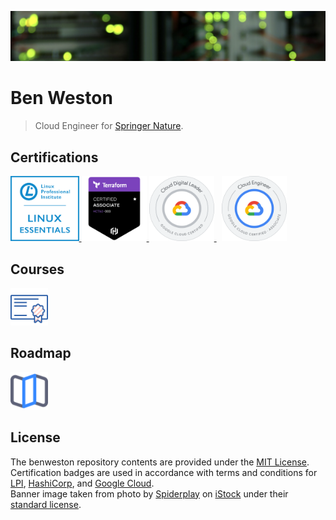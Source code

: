 ![Data Centre](/img/banner-image.png)

# Ben Weston

> Cloud Engineer for [Springer Nature](https://www.linkedin.com/company/springernature/).    

## Certifications

<div align="left">
    <p align="left">
        <a href="https://lpi.org/verify/LPI000423983/mbdrzy6994">
            <img src="https://github.com/benweston/benweston/blob/main/img/linux-essentials.png" width="109.563253" height="104.143162" alt="Linux Essentials Icon" />
        </a>
        <a href="https://www.credly.com/badges/a8eeb3a2-7db9-4d67-ba0d-3094fdec72fb/public_url">
            <img src="https://github.com/benweston/benweston/blob/main/img/terraform-associate-003.png" width="104.143162" height="104.143162" alt="Terraform Associate Icon" />
        </a>
        <a href="https://www.credly.com/badges/1fdddfeb-94d9-4f3e-8345-6ff18388631d/public_url">
            <img src="https://github.com/benweston/benweston/blob/main/img/cloud-digital-leader.png" width="104.143162" height="104.143162" alt="Cloud Digital Leader Icon" />
        </a>
        &nbsp;
        <a href="https://www.credly.com/badges/e9911f84-a114-4301-bf46-30e594290c5d/public_url">
            <img src="https://github.com/benweston/benweston/blob/main/img/associate-cloud-engineer.png" width="104.143162" height="104.143162" alt="Associate Cloud Engineer Icon" />
        </a>
    </p>
</div>

## Courses

<div align="left">
    <p align="left">
        <a href="https://github.com/benweston/benweston/blob/main/courses/courses.md">
            <img src="https://github.com/benweston/benweston/blob/main/img/courses.svg" width="60" height="60" alt="Courses Icon" />
        </a>
    </p>
</div>

## Roadmap

<div align="left">
    <p align="left">
        <a href="https://github.com/users/benweston/projects/17/views/1">
            <img src="https://github.com/benweston/benweston/blob/main/img/roadmap.svg" width="60" height="60" alt="Map Icon" />
        </a>
    </p>
</div>

## License

The benweston repository contents are provided under the [MIT License](https://github.com/benweston/benweston/blob/main/LICENSE).   
Certification badges are used in accordance with terms and conditions for [LPI](https://www.lpi.org/logos), [HashiCorp](https://www.hashicorp.com/certification), and [Google Cloud](https://cloud.google.com/certification/terms).   
Banner image taken from photo by [Spiderplay](https://www.istockphoto.com/portfolio/Spiderplay?mediatype=photography) on [iStock](https://www.istockphoto.com/) under their [standard license](https://www.istockphoto.com/help/licenses).   
